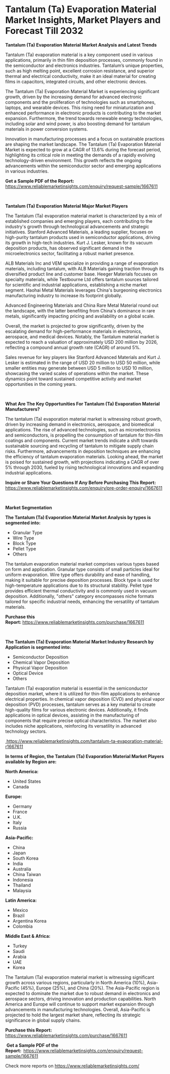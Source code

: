 <p><h1>Tantalum (Ta) Evaporation Material Market Insights, Market Players and Forecast Till 2032</h1></p><p><strong>Tantalum (Ta) Evaporation Material Market Analysis and Latest Trends</strong></p>
<p><p>Tantalum (Ta) evaporation material is a key component used in various applications, primarily in thin film deposition processes, commonly found in the semiconductor and electronics industries. Tantalum’s unique properties, such as high melting point, excellent corrosion resistance, and superior thermal and electrical conductivity, make it an ideal material for creating films in capacitors, integrated circuits, and other electronic devices.</p><p>The Tantalum (Ta) Evaporation Material Market is experiencing significant growth, driven by the increasing demand for advanced electronic components and the proliferation of technologies such as smartphones, laptops, and wearable devices. This rising need for miniaturization and enhanced performance in electronic products is contributing to the market expansion. Furthermore, the trend towards renewable energy technologies, including solar and wind power, is also boosting demand for tantalum materials in power conversion systems.</p><p>Innovation in manufacturing processes and a focus on sustainable practices are shaping the market landscape. The Tantalum (Ta) Evaporation Material Market is expected to grow at a CAGR of 13.6% during the forecast period, highlighting its critical role in meeting the demands of a rapidly evolving technology-driven environment. This growth reflects the ongoing advancements within the semiconductor sector and emerging applications in various industries.</p></p>
<p><strong>Get a Sample PDF of the Report:&nbsp;</strong> <a href="https://www.reliablemarketinsights.com/enquiry/request-sample/1667611?utm_campaign=2118&utm_medium=2&utm_source=Github&utm_content=ia&utm_term=02022025&utm_id=tantalum-ta-evaporation-material">https://www.reliablemarketinsights.com/enquiry/request-sample/1667611</a></p>
<p>&nbsp;</p>
<p><strong>Tantalum (Ta) Evaporation Material Major Market Players</strong></p>
<p><p>The Tantalum (Ta) evaporation material market is characterized by a mix of established companies and emerging players, each contributing to the industry's growth through technological advancements and strategic initiatives. Stanford Advanced Materials, a leading supplier, focuses on high-purity tantalum products used in semiconductor applications, driving its growth in high-tech industries. Kurt J. Lesker, known for its vacuum deposition products, has observed significant demand in the microelectronics sector, facilitating a robust market presence.</p><p>ALB Materials Inc and VEM specialize in providing a range of evaporation materials, including tantalum, with ALB Materials gaining traction through its diversified product line and customer base. Heeger Materials focuses on specialty materials, while Testbourne Ltd offers tantalum sources tailored for scientific and industrial applications, establishing a niche market segment. Haohai Metal Materials leverages China's burgeoning electronics manufacturing industry to increase its footprint globally.</p><p>Advanced Engineering Materials and China Rare Metal Material round out the landscape, with the latter benefiting from China's dominance in rare metals, significantly impacting pricing and availability on a global scale. </p><p>Overall, the market is projected to grow significantly, driven by the escalating demand for high-performance materials in electronics, aerospace, and medical devices. Notably, the Tantalum material market is expected to reach a valuation of approximately USD 200 million by 2026, reflecting a compound annual growth rate (CAGR) of around 5%.</p><p>Sales revenue for key players like Stanford Advanced Materials and Kurt J. Lesker is estimated in the range of USD 20 million to USD 50 million, while smaller entities may generate between USD 5 million to USD 10 million, showcasing the varied scales of operations within the market. These dynamics point toward sustained competitive activity and market opportunities in the coming years.</p></p>
<p>&nbsp;</p>
<p><strong>What Are The Key Opportunities For Tantalum (Ta) Evaporation Material Manufacturers?</strong></p>
<p><p>The tantalum (Ta) evaporation material market is witnessing robust growth, driven by increasing demand in electronics, aerospace, and biomedical applications. The rise of advanced technologies, such as microelectronics and semiconductors, is propelling the consumption of tantalum for thin-film coatings and components. Current market trends indicate a shift towards sustainable sourcing and recycling of tantalum to mitigate supply chain risks. Furthermore, advancements in deposition techniques are enhancing the efficiency of tantalum evaporation materials. Looking ahead, the market is poised for sustained growth, with projections indicating a CAGR of over 5% through 2030, fueled by rising technological innovations and expanding industrial applications.</p></p>
<p><strong>Inquire or Share Your Questions If Any Before Purchasing This Report:</strong> <a href="https://www.reliablemarketinsights.com/enquiry/pre-order-enquiry/1667611?utm_campaign=2118&utm_medium=2&utm_source=Github&utm_content=ia&utm_term=02022025&utm_id=tantalum-ta-evaporation-material">https://www.reliablemarketinsights.com/enquiry/pre-order-enquiry/1667611</a></p>
<p>&nbsp;</p>
<p><strong>Market Segmentation</strong></p>
<p><strong>The Tantalum (Ta) Evaporation Material Market Analysis by types is segmented into:</strong></p>
<p><ul><li>Granular Type</li><li>Wire Type</li><li>Block Type</li><li>Pellet Type</li><li>Others</li></ul></p>
<p><p>The tantalum evaporation material market comprises various types based on form and application. Granular type consists of small particles ideal for uniform evaporation. Wire type offers durability and ease of handling, making it suitable for precise deposition processes. Block type is used for high-temperature applications due to its structural stability. Pellet type provides efficient thermal conductivity and is commonly used in vacuum deposition. Additionally, "others" category encompasses niche formats tailored for specific industrial needs, enhancing the versatility of tantalum materials.</p></p>
<p><strong>Purchase this Report:&nbsp;</strong><a href="https://www.reliablemarketinsights.com/purchase/1667611?utm_campaign=2118&utm_medium=2&utm_source=Github&utm_content=ia&utm_term=02022025&utm_id=tantalum-ta-evaporation-material">https://www.reliablemarketinsights.com/purchase/1667611</a></p>
<p>&nbsp;</p>
<p><strong>The Tantalum (Ta) Evaporation Material Market Industry Research by Application is segmented into:</strong></p>
<p><ul><li>Semiconductor Deposition</li><li>Chemical Vapor Deposition</li><li>Physical Vapor Deposition</li><li>Optical Device</li><li>Others</li></ul></p>
<p><p>Tantalum (Ta) evaporation material is essential in the semiconductor deposition market, where it is utilized for thin-film applications to enhance electrical properties. In chemical vapor deposition (CVD) and physical vapor deposition (PVD) processes, tantalum serves as a key material to create high-quality films for various electronic devices. Additionally, it finds applications in optical devices, assisting in the manufacturing of components that require precise optical characteristics. The market also includes niche applications, reinforcing its versatility in advanced technology sectors.</p></p>
<p><a href="https://www.reliablemarketinsights.com/tantalum-ta-evaporation-material-r1667611?utm_campaign=2118&utm_medium=2&utm_source=Github&utm_content=ia&utm_term=02022025&utm_id=tantalum-ta-evaporation-material">&nbsp;https://www.reliablemarketinsights.com/tantalum-ta-evaporation-material-r1667611</a></p>
<p><strong>In terms of Region, the Tantalum (Ta) Evaporation Material Market Players available by Region are:</strong></p>
<p>
    <p> <strong> North America: </strong>
        <ul>
            <li>United States</li>
            <li>Canada</li>
        </ul>
        </p> 
    <p> <strong> Europe: </strong>
        <ul>
            <li>Germany</li>
            <li>France</li>
            <li>U.K.</li>
            <li>Italy</li>
            <li>Russia</li>
        </ul>
        </p> 
    <p> <strong> Asia-Pacific: </strong>
        <ul>
            <li>China</li>
            <li>Japan</li>
            <li>South Korea</li>
            <li>India</li>
            <li>Australia</li>
            <li>China Taiwan</li>
            <li>Indonesia</li>
            <li>Thailand</li>
            <li>Malaysia</li>
        </ul>
        </p> 
    <p> <strong> Latin America: </strong>
        <ul>
            <li>Mexico</li>
            <li>Brazil</li>
            <li>Argentina Korea</li>
            <li>Colombia</li>
        </ul>
        </p> 
    <p> <strong> Middle East & Africa: </strong>
        <ul>
            <li>Turkey</li>
            <li>Saudi</li>
            <li>Arabia</li>
            <li>UAE</li>
            <li>Korea</li>
        </ul>
    </p>
    </p>
<p><p>The Tantalum (Ta) evaporation material market is witnessing significant growth across various regions, particularly in North America (10%), Asia-Pacific (45%), Europe (25%), and China (20%). The Asia-Pacific region is expected to dominate the market due to robust demand in electronics and aerospace sectors, driving innovation and production capabilities. North America and Europe will continue to support market expansion through advancements in manufacturing technologies. Overall, Asia-Pacific is projected to hold the largest market share, reflecting its strategic significance in global supply chains.</p></p>
<p><strong>Purchase this Report: </strong><a href="https://www.reliablemarketinsights.com/purchase/1667611?utm_campaign=2118&utm_medium=2&utm_source=Github&utm_content=ia&utm_term=02022025&utm_id=tantalum-ta-evaporation-material">https://www.reliablemarketinsights.com/purchase/1667611</a></p>
<p>&nbsp;<strong>Get a Sample PDF of the Report:&nbsp;&nbsp;</strong><a href="https://www.reliablemarketinsights.com/enquiry/request-sample/1667611?utm_campaign=2118&utm_medium=2&utm_source=Github&utm_content=ia&utm_term=02022025&utm_id=tantalum-ta-evaporation-material">https://www.reliablemarketinsights.com/enquiry/request-sample/1667611</a></p>
<p><strong></strong></p>
<p>Check more reports on <a href="https://www.reliablemarketinsights.com/?utm_campaign=2118&utm_medium=2&utm_source=Github&utm_content=ia&utm_term=02022025&utm_id=tantalum-ta-evaporation-material">https://www.reliablemarketinsights.com/</a></p>